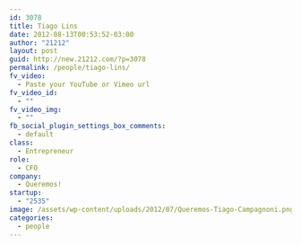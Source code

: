 ```yaml
---
id: 3078
title: Tiago Lins
date: 2012-08-13T00:53:52-03:00
author: "21212"
layout: post
guid: http://new.21212.com/?p=3078
permalink: /people/tiago-lins/
fv_video:
  - Paste your YouTube or Vimeo url
fv_video_id:
  - ""
fv_video_img:
  - ""
fb_social_plugin_settings_box_comments:
  - default
class:
  - Entrepreneur
role:
  - CFO
company:
  - Queremos!
startup:
  - "2535"
image: /assets/wp-content/uploads/2012/07/Queremos-Tiago-Campagnoni.png
categories:
  - people
---
```

